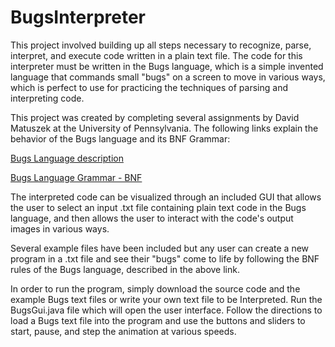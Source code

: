 # BugsInterpreter

This project involved building up all steps necessary to recognize, parse, interpret, and execute code written in a plain text file. The code for this interpreter must be written in the Bugs language, which is a simple invented language that commands small "bugs" on a screen to move in various ways, which is perfect to use for practicing the techniques of parsing and interpreting code. 

This project was created by completing several assignments by David Matuszek at the University of Pennsylvania. The following links explain the behavior of the Bugs language and its BNF Grammar:

[Bugs Language description](http://www.cis.upenn.edu/~matuszek/cit594-2015/Assignments/bugs-language.html)

[Bugs Language Grammar - BNF](http://www.cis.upenn.edu/~matuszek/cit594-2015/Assignments/bugs-grammar.html)

The interpreted code can be visualized through an included GUI that allows the user to select an input .txt file containing plain text code in the Bugs language, and then allows the user to interact with the code's output images in various ways.

Several example files have been included but any user can create a new program in a .txt file and see their "bugs" come to life by following the BNF rules of the Bugs language, described in the above link.

In order to run the program, simply download the source code and the example Bugs text files or write your own text file to be Interpreted. Run the BugsGui.java file which will open the user interface. Follow the directions to load a Bugs text file into the program and use the buttons and sliders to start, pause, and step the animation at various speeds. 


